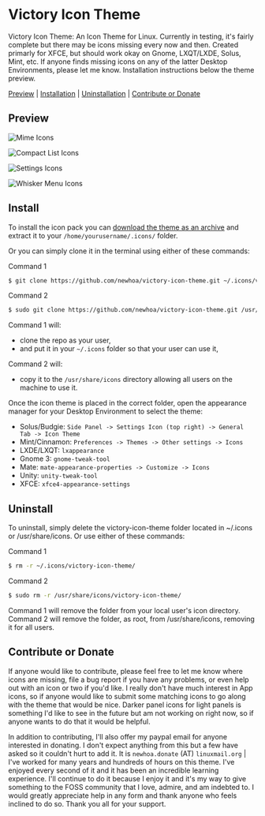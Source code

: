 # Victory Icon Theme

Victory Icon Theme: An Icon Theme for Linux. Currently in testing, it's fairly complete but there may be icons missing every now and then. Created primarly for XFCE, but should work okay on Gnome, LXQT/LXDE, Solus, Mint, etc. If anyone finds missing icons on any of the latter Desktop Environments, please let me know. Installation instructions below the theme preview.

[Preview](#preview) | [Installation](#install) | [Uninstallation](#uninstall) | [Contribute or Donate](#contributedonate)


<a name="preview"></a>

## Preview

![Mime Icons](https://i.imgur.com/nx1Mx3q.png "Mime Icons")

![Compact List Icons](https://i.imgur.com/QvU5LAv.png "Compact/Detailed List Icons")

![Settings Icons](https://i.imgur.com/7iBiQeg.png "Settings Icons")

![Whisker Menu Icons](https://i.imgur.com/k7LjPX5.png "Whisker Menu Icons")


<a name="install"></a>

## Install

To install the icon pack you can [download the theme as an archive](https://github.com/newhoa/victory-icon-theme/archive/master.zip) and extract it to your `/home/yourusername/.icons/` folder.

Or you can simply clone it in the terminal using either of these commands:

Command 1

```bash
$ git clone https://github.com/newhoa/victory-icon-theme.git ~/.icons/victory-icon-theme/
```

Command 2

```bash
$ sudo git clone https://github.com/newhoa/victory-icon-theme.git /usr/share/icons/victory-icon-theme/
```

Command 1 will:

- clone the repo as your user,
-  and put it in your `~/.icons` folder so that your user can use it, 

Command 2 will:

- copy it to the `/usr/share/icons` directory allowing all users on the machine to use it. 

Once the icon theme is placed in the correct folder, open the appearance manager for your Desktop Environment to select the theme:

- Solus/Budgie: `Side Panel -> Settings Icon (top right) -> General Tab -> Icon Theme`
- Mint/Cinnamon: `Preferences -> Themes -> Other settings -> Icons`
- LXDE/LXQT: `lxappearance`
- Gnome 3: `gnome-tweak-tool`
- Mate: `mate-appearance-properties -> Customize -> Icons`
- Unity: `unity-tweak-tool`
- XFCE: `xfce4-appearance-settings`


<a name="uninstall"></a>

## Uninstall

To uninstall, simply delete the victory-icon-theme folder located in ~/.icons or /usr/share/icons. Or use either of these commands:

Command 1

```bash
$ rm -r ~/.icons/victory-icon-theme/
```

Command 2

```bash
$ sudo rm -r /usr/share/icons/victory-icon-theme/
```

Command 1 will remove the folder from your local user's icon directory. Command 2 will remove the folder, as root, from /usr/share/icons, removing it for all users.


<a name="contributedonate"></a>

## Contribute or Donate

If anyone would like to contribute, please feel free to let me know where icons are missing, file a bug report if you have any problems, or even help out with an icon or two if you'd like. I really don't have much interest in App icons, so if anyone would like to submit some matching icons to go along with the theme that would be nice. Darker panel icons for light panels is something I'd like to see in the future but am not working on right now, so if anyone wants to do that it would be helpful.

In addition to contributing, I'll also offer my paypal email for anyone interested in donating. I don't expect anything from this but a few have asked so it couldn't hurt to add it. It is `newhoa.donate` (AT) `linuxmail.org` | I've worked for many years and hundreds of hours on this theme. I've enjoyed every second of it and it has been an incredible learning experience. I'll continue to do it because I enjoy it and it's my way to give something to the FOSS community that I love, admire, and am indebted to. I would greatly appreciate help in any form and thank anyone who feels inclined to do so. Thank you all for your support.

